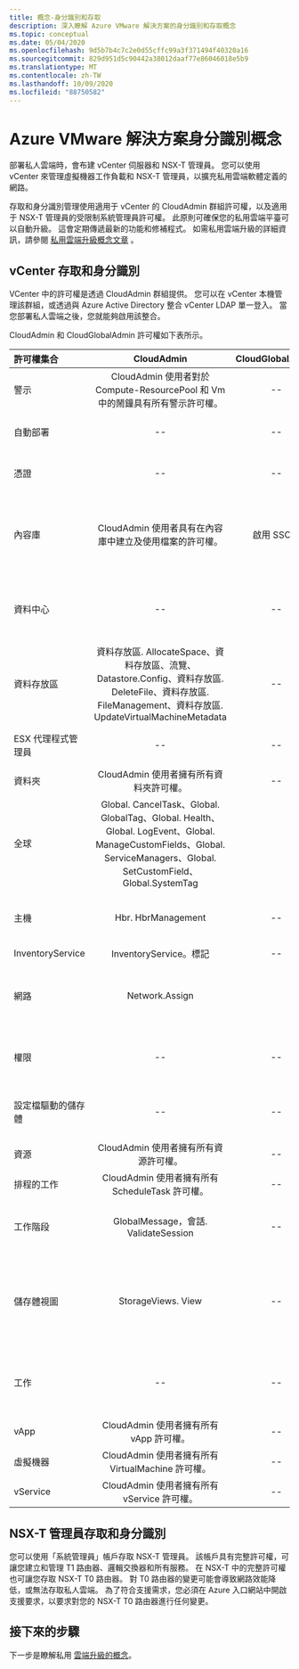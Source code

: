 ```yaml
---
title: 概念-身分識別和存取
description: 深入瞭解 Azure VMware 解決方案的身分識別和存取概念
ms.topic: conceptual
ms.date: 05/04/2020
ms.openlocfilehash: 9d5b7b4c7c2e0d55cffc99a3f371494f40320a16
ms.sourcegitcommit: 829d951d5c90442a38012daaf77e86046018e5b9
ms.translationtype: MT
ms.contentlocale: zh-TW
ms.lasthandoff: 10/09/2020
ms.locfileid: "88750582"
---
```

# <a name="azure-vmware-solution-identity-concepts"></a>Azure VMware 解決方案身分識別概念

部署私人雲端時，會布建 vCenter 伺服器和 NSX-T 管理員。 您可以使用 vCenter 來管理虛擬機器工作負載和 NSX-T 管理員，以擴充私用雲端軟體定義的網路。

存取和身分識別管理使用適用于 vCenter 的 CloudAdmin 群組許可權，以及適用于 NSX-T 管理員的受限制系統管理員許可權。 此原則可確保您的私用雲端平臺可以自動升級。 這會定期傳遞最新的功能和修補程式。 如需私用雲端升級的詳細資訊，請參閱 [私用雲端升級概念文章][concepts-upgrades] 。

## <a name="vcenter-access-and-identity"></a>vCenter 存取和身分識別

VCenter 中的許可權是透過 CloudAdmin 群組提供。 您可以在 vCenter 本機管理該群組，或透過與 Azure Active Directory 整合 vCenter LDAP 單一登入。 當您部署私人雲端之後，您就能夠啟用該整合。

CloudAdmin 和 CloudGlobalAdmin 許可權如下表所示。

|  許可權集合           | CloudAdmin | CloudGlobalAdmin | 註解 |
| :---                     |    :---:   |       :---:      |   :--:  |
|  警示                  | CloudAdmin 使用者對於 Compute-ResourcePool 和 Vm 中的鬧鐘具有所有警示許可權。     |          --        |  -- |
|  自動部署             |  --  |        --        |  Microsoft 進行主機管理。  |
|  憑證            |  --  |        --       |  Microsoft 會進行憑證管理。  |
|  內容庫         | CloudAdmin 使用者具有在內容庫中建立及使用檔案的許可權。    |         啟用 SSO。         |  Microsoft 會將內容庫中的檔案散發至 ESXi 主機。  |
|  資料中心              |  --  |        --          |  Microsoft 會進行所有的資料中心作業。  |
|  資料存放區               | 資料存放區. AllocateSpace、資料存放區、流覽、Datastore.Config、資料存放區. DeleteFile、資料存放區. FileManagement、資料存放區. UpdateVirtualMachineMetadata     |    --    |   -- |
|  ESX 代理程式管理員       |  --  |         --       |  Microsoft 會進行所有作業。  |
|  資料夾                  |  CloudAdmin 使用者擁有所有資料夾許可權。     |  --  |  --  |
|  全球                  |  Global. CancelTask、Global. GlobalTag、Global. Health、Global. LogEvent、Global. ManageCustomFields、Global. ServiceManagers、Global. SetCustomField、Global.SystemTag         |                  |    |
|  主機                    |  Hbr. HbrManagement      |        --          |  Microsoft 會進行所有其他主機操作。  |
|  InventoryService        |  InventoryService。標記      |        --          |  --  |
|  網路                 |  Network.Assign    |                  |  Microsoft 會進行所有其他的網路作業。  |
|  權限             |  --  |        --       |  Microsoft 會執行擁有權限作業。  |
|  設定檔驅動的儲存體  |  --  |        --       |  Microsoft 會進行所有的設定檔作業。  |
|  資源                |  CloudAdmin 使用者擁有所有資源許可權。        |      --       | --   |
|  排程的工作          |  CloudAdmin 使用者擁有所有 ScheduleTask 許可權。   |   --   | -- |
|  工作階段                |  GlobalMessage，會話. ValidateSession      |   --   |  Microsoft 會進行所有其他會話作業。  |
|  儲存體視圖           |  StorageViews. View   |        --          |  Microsoft 會執行所有其他的儲存體視圖作業， (設定服務) 。  |
|  工作                   |  --  |  --   |  Microsoft 會管理管理工作的延伸模組。  |
|  vApp                    |  CloudAdmin 使用者擁有所有 vApp 許可權。  |  --  |  --  |
|  虛擬機器         |  CloudAdmin 使用者擁有所有 VirtualMachine 許可權。  |  --  |  --  |
|  vService                |  CloudAdmin 使用者擁有所有 vService 許可權。  |  --  |  --  |

## <a name="nsx-t-manager-access-and-identity"></a>NSX-T 管理員存取和身分識別

您可以使用「系統管理員」帳戶存取 NSX-T 管理員。 該帳戶具有完整許可權，可讓您建立和管理 T1 路由器、邏輯交換器和所有服務。 在 NSX-T 中的完整許可權也可讓您存取 NSX-T T0 路由器。 對 T0 路由器的變更可能會導致網路效能降低，或無法存取私人雲端。 為了符合支援需求，您必須在 Azure 入口網站中開啟支援要求，以要求對您的 NSX-T T0 路由器進行任何變更。
  
## <a name="next-steps"></a>接下來的步驟

下一步是瞭解私用 [雲端升級的概念][concepts-upgrades]。

<!-- LINKS - external -->

<!-- LINKS - internal -->
[concepts-upgrades]: ./concepts-upgrades.md